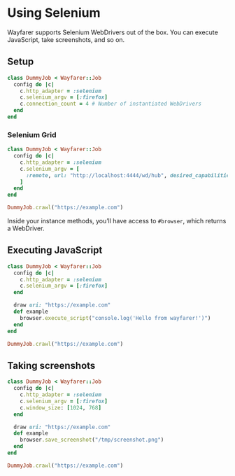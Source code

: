# Using Selenium
Wayfarer supports Selenium WebDrivers out of the box. You can execute JavaScript, take screenshots, and so on.

## Setup
```ruby
class DummyJob < Wayfarer::Job
  config do |c|
    c.http_adapter = :selenium
    c.selenium_argv = [:firefox]
    c.connection_count = 4 # Number of instantiated WebDrivers
  end
end
```

### Selenium Grid
```ruby
class DummyJob < Wayfarer::Job
  config do |c|
    c.http_adapter = :selenium
    c.selenium_argv = [
      :remote, url: "http://localhost:4444/wd/hub", desired_capabilities: :firefox
    ]
  end
end

DummyJob.crawl("https://example.com")
```

Inside your instance methods, you’ll have access to `#browser`, which returns a WebDriver.

## Executing JavaScript
```ruby
class DummyJob < Wayfarer::Job
  config do |c|
    c.http_adapter = :selenium
    c.selenium_argv = [:firefox]
  end

  draw uri: "https://example.com"
  def example
    browser.execute_script("console.log('Hello from wayfarer!')")
  end
end

DummyJob.crawl("https://example.com")
```

## Taking screenshots
```ruby
class DummyJob < Wayfarer::Job
  config do |c|
    c.http_adapter = :selenium
    c.selenium_argv = [:firefox]
    c.window_size: [1024, 768]
  end

  draw uri: "https://example.com"
  def example
    browser.save_screenshot("/tmp/screenshot.png")
  end
end

DummyJob.crawl("https://example.com")
```
